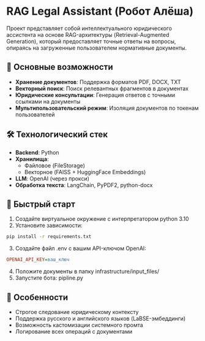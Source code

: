 # RAG Legal Assistant (Робот Алёша)

Проект представляет собой интеллектуального юридического ассистента на основе RAG-архитектуры (Retrieval-Augmented Generation), который предоставляет точные ответы на вопросы, опираясь на загруженные пользователем нормативные документы.

## 📌 Основные возможности

- **Хранение документов**: Поддержка форматов PDF, DOCX, TXT
- **Векторный поиск**: Поиск релевантных фрагментов в документах
- **Юридические консультации**: Генерация ответов с точными ссылками на документы
- **Мультипользовательский режим**: Изоляция документов по токенам пользователей

## 🛠 Технологический стек

- **Backend**: Python
- **Хранилища**:
  - Файловое (FileStorage)
  - Векторное (FAISS + HuggingFace Embeddings)
- **LLM**: OpenAI (через прокси)
- **Обработка текста**: LangChain, PyPDF2, python-docx

## 🚀 Быстрый старт
1. Создайте виртуальное окружение с интерпретатором python 3.10
2. Установите зависимости:
```bash
pip install -r requirements.txt
```
3. Создайте файл .env с вашим API-ключом OpenAI:
```ini
OPENAI_API_KEY=ваш_ключ
```
4. Положите документы в папку infrastructure/input_files/
5. Запустите бота: pipline.py


## 📝 Особенности
- Строгое следование юридическому контексту
- Поддержка русского и английского языков (LaBSE-эмбеддинги)
- Возможность кастомизации системного промта
- Логирование всех операций с документами
